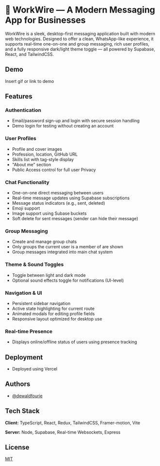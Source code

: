 
# 📨 WorkWire — A Modern Messaging App for Businesses

WorkWire is a sleek, desktop-first messaging application built with modern web technologies. Designed to offer a clean, WhatsApp-like experience, it supports real-time one-on-one and group messaging, rich user profiles, and a fully responsive dark/light theme toggle — all powered by Supabase, React, and TailwindCSS.

## Demo

Insert gif or link to demo


## Features

### Authentication

- Email/password sign-up and login with secure session handling
- Demo login for testing without creating an account

### User Profiles

- Profile and cover images
- Profession, location, GitHub URL
- Skills list with tag-style display
- "About me" section
- Public Access control for full user Privacy

### Chat Functionality

- One-on-one direct messaging between users
- Real-time message updates using Supabase subscriptions
- Message status indicators (e.g., sent, deleted)
- Emoji support
- Image support using Subase buckets
- Soft delete for sent messages (sender can hide their message)

### Group Messaging

- Create and manage group chats
- Only groups the current user is a member of are shown
- Group messages integrated into main chat system

### Theme & Sound Toggles

- Toggle between light and dark mode
- Optional sound effects toggle for notifications (UI-level)

### Navigation & UI

- Persistent sidebar navigation
- Active state highlighting for current route
- Animated modals for editing profile fields
- Responsive layout optimized for desktop use

### Real-time Presence

- Displays online/offline status of users using presence tracking

## Deployment

- Deployed using Vercel 
## Authors

- [@dewaldfourie](https://github.com/DewaldFourie)


## Tech Stack

**Client:** TypeScript, React, Redux, TailwindCSS, Framer-motion, Vite

**Server:** Node, Supabase, Real-time Websockets, Express


## License

[MIT](https://choosealicense.com/licenses/mit/)

